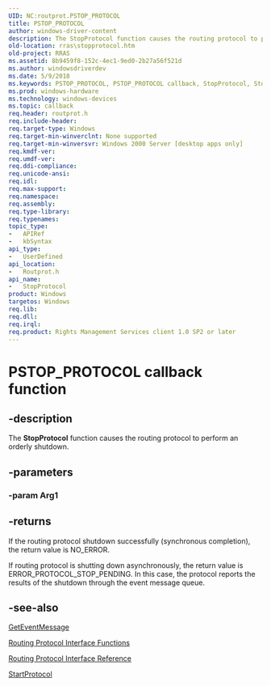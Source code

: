 ```yaml
---
UID: NC:routprot.PSTOP_PROTOCOL
title: PSTOP_PROTOCOL
author: windows-driver-content
description: The StopProtocol function causes the routing protocol to perform an orderly shutdown.
old-location: rras\stopprotocol.htm
old-project: RRAS
ms.assetid: 8b9459f8-152c-4ec1-9ed0-2b27a56f521d
ms.author: windowsdriverdev
ms.date: 5/9/2018
ms.keywords: PSTOP_PROTOCOL, PSTOP_PROTOCOL callback, StopProtocol, StopProtocol callback function [RAS], _mpr_stopprotocol, routprot/StopProtocol, rras.stopprotocol
ms.prod: windows-hardware
ms.technology: windows-devices
ms.topic: callback
req.header: routprot.h
req.include-header: 
req.target-type: Windows
req.target-min-winverclnt: None supported
req.target-min-winversvr: Windows 2000 Server [desktop apps only]
req.kmdf-ver: 
req.umdf-ver: 
req.ddi-compliance: 
req.unicode-ansi: 
req.idl: 
req.max-support: 
req.namespace: 
req.assembly: 
req.type-library: 
req.typenames: 
topic_type:
-	APIRef
-	kbSyntax
api_type:
-	UserDefined
api_location:
-	Routprot.h
api_name:
-	StopProtocol
product: Windows
targetos: Windows
req.lib: 
req.dll: 
req.irql: 
req.product: Rights Management Services client 1.0 SP2 or later
---
```


# PSTOP_PROTOCOL callback function


## -description


The 
<b>StopProtocol</b> function causes the routing protocol to perform an orderly shutdown.


## -parameters




### -param Arg1








## -returns



If the routing protocol shutdown successfully (synchronous completion), the return value is NO_ERROR.

If routing protocol is shutting down asynchronously, the return value is ERROR_PROTOCOL_STOP_PENDING. In this case, the protocol  reports the results of the shutdown through the event message queue.




## -see-also




<a href="https://msdn.microsoft.com/59aa7bd8-3510-4ca0-90f1-2667dcb4abf0">GetEventMessage</a>



<a href="https://msdn.microsoft.com/fd780458-ef23-4ef2-8fe8-29b32100917f">Routing Protocol Interface Functions</a>



<a href="https://msdn.microsoft.com/0429f5ca-6574-48f5-85ab-70b4677ca539">Routing Protocol Interface Reference</a>



<a href="https://msdn.microsoft.com/8c1c0173-5abf-4e44-a633-16742fd2a4c0">StartProtocol</a>
 

 

